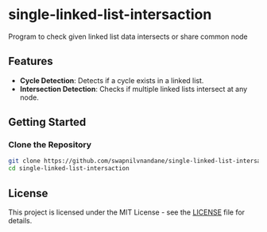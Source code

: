 # single-linked-list-intersaction
Program to check given linked list data intersects or share common node

## Features

- **Cycle Detection**: Detects if a cycle exists in a linked list.
- **Intersection Detection**: Checks if multiple linked lists intersect at any node.

## Getting Started

### Clone the Repository

```sh
git clone https://github.com/swapnilvnandane/single-linked-list-intersaction.git
cd single-linked-list-intersaction
```

## License
This project is licensed under the MIT License - see the [LICENSE](LICENSE) file for details.
